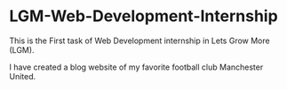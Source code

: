 # LGM-Web-Development-Internship
This is the First task of Web Development internship in Lets Grow More (LGM).

I have created a blog website of my favorite football club Manchester United.
